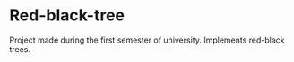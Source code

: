 # Red-black-tree
Project made during the first semester of university. Implements red-black trees. 
